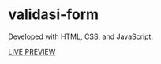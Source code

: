 # validasi-form

Developed with HTML, CSS, and JavaScript.

[LIVE PREVIEW](https://naimackerman.github.io/validasi-form)